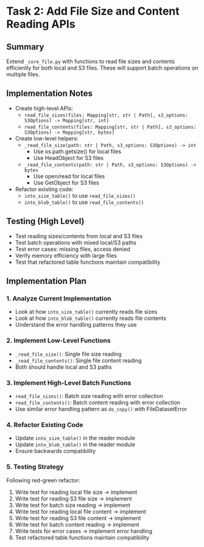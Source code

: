 # Task 2: Add File Size and Content Reading APIs

## Summary
Extend `_core_file.py` with functions to read file sizes and contents efficiently for both local and S3 files. These will support batch operations on multiple files.

## Implementation Notes
- Create high-level APIs:
  - `read_file_sizes(files: Mapping[str, str | Path], s3_options: S3Options) -> Mapping[str, int]`
  - `read_file_contents(files: Mapping[str, str | Path], s3_options: S3Options) -> Mapping[str, bytes]`
- Create low-level helpers:
  - `_read_file_size(path: str | Path, s3_options: S3Options) -> int`
    - Use os.path.getsize() for local files
    - Use HeadObject for S3 files
  - `_read_file_contents(path: str | Path, s3_options: S3Options) -> bytes`
    - Use open/read for local files
    - Use GetObject for S3 files
- Refactor existing code:
  - `into_size_table()` to use `read_file_sizes()`
  - `into_blob_table()` to use `read_file_contents()`

## Testing (High Level)
- Test reading sizes/contents from local and S3 files
- Test batch operations with mixed local/S3 paths
- Test error cases: missing files, access denied
- Verify memory efficiency with large files
- Test that refactored table functions maintain compatibility

## Implementation Plan

### 1. Analyze Current Implementation
- Look at how `into_size_table()` currently reads file sizes
- Look at how `into_blob_table()` currently reads file contents
- Understand the error handling patterns they use

### 2. Implement Low-Level Functions
- `_read_file_size()`: Single file size reading
- `_read_file_contents()`: Single file content reading
- Both should handle local and S3 paths

### 3. Implement High-Level Batch Functions
- `read_file_sizes()`: Batch size reading with error collection
- `read_file_contents()`: Batch content reading with error collection
- Use similar error handling pattern as `do_copy()` with FileDatasetError

### 4. Refactor Existing Code
- Update `into_size_table()` in the reader module
- Update `into_blob_table()` in the reader module
- Ensure backwards compatibility

### 5. Testing Strategy
Following red-green refactor:
1. Write test for reading local file size → implement
2. Write test for reading S3 file size → implement
3. Write test for batch size reading → implement
4. Write test for reading local file content → implement
5. Write test for reading S3 file content → implement
6. Write test for batch content reading → implement
7. Write tests for error cases → implement error handling
8. Test refactored table functions maintain compatibility
